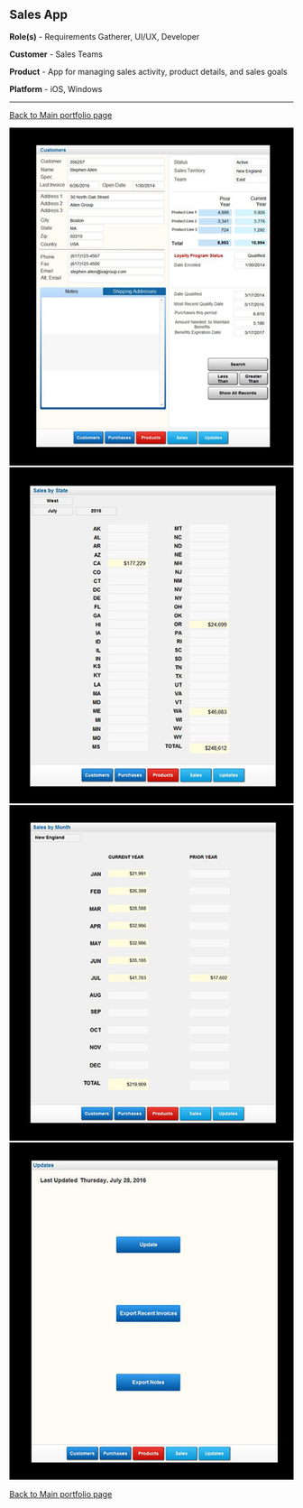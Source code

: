 ## Sales App

**Role(s)** - Requirements Gatherer, UI/UX, Developer

**Customer** - Sales Teams 

**Product** - App for managing sales activity, product details, and sales goals

**Platform** - iOS, Windows

---

[Back to Main portfolio page](https://abien1.github.io)


<img src="images/image_5.png?raw=true"/>



<img src="images/image_6.png?raw=true"/>



<img src="images/image_7.png?raw=true"/>



<img src="images/image_8.png?raw=true"/>



[Back to Main portfolio page](https://abien1.github.io)

